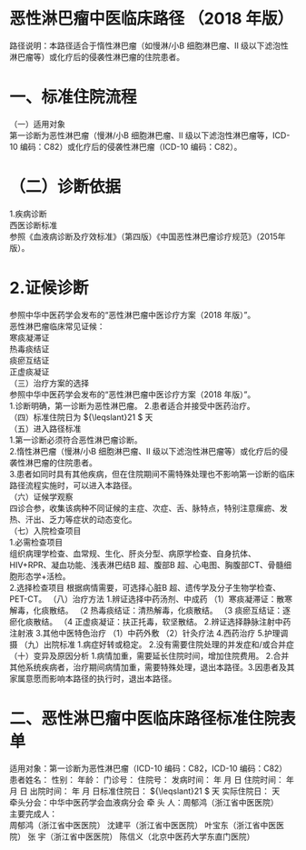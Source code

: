 # 恶性淋巴瘤中医临床路径 （2018 年版）  
路径说明：本路径适合于惰性淋巴瘤（如慢淋/小B 细胞淋巴瘤、II 级以下滤泡性淋巴瘤等）或化疗后的侵袭性淋巴瘤的住院患者。  
# 一、标准住院流程  
（一）适用对象  
第一诊断为恶性淋巴瘤（慢淋/小B 细胞淋巴瘤、II 级以下滤泡性淋巴瘤等，ICD-10 编码：C82）或化疗后的侵袭性淋巴瘤（ICD-10 编码：C82）。  
# （二）诊断依据  
1.疾病诊断  
西医诊断标准  
参照《血液病诊断及疗效标准》（第四版）《中国恶性淋巴瘤诊疗规范》（2015年版）。  
# 2.证候诊断  
参照中华中医药学会发布的“恶性淋巴瘤中医诊疗方案（2018 年版）”。  
恶性淋巴瘤临床常见证候：  
寒痰凝滞证  
热毒痰结证  
痰瘀互结证  
正虚痰凝证  
（三）治疗方案的选择  
参照中华中医药学会发布的“恶性淋巴瘤中医诊疗方案（2018 年版）”。  
1.诊断明确，第一诊断为恶性淋巴瘤。 2.患者适合并接受中医药治疗。  
（四）标准住院日为 ${\leqslant}21 $ 天  
（五）进入路径标准  
1.第一诊断必须符合恶性淋巴瘤诊断。  
2.惰性淋巴瘤（慢淋/小B 细胞淋巴瘤、II 级以下滤泡性淋巴瘤等）或化疗后的侵袭性淋巴瘤的住院患者。  
3.患者如同时具有其他疾病，但在住院期间不需特殊处理也不影响第一诊断的临床路径流程实施时，可以进入本路径。  
（六）证候学观察  
四诊合参，收集该病种不同证候的主症、次症、舌、脉特点，特别注意瘰疬、发热、汗出、乏力等症状的动态变化。  
（七）入院检查项目  
1.必需检查项目  
组织病理学检查、血常规、生化、肝炎分型、病原学检查、自身抗体、HIV+RPR、凝血功能、浅表淋巴结B 超、腹部B 超、心电图、胸腹部CT、骨髓细胞形态学+活检。  
2.选择检查项目 根据病情需要，可选择心脏B 超、遗传学及分子生物学检查、PET-CT。 （八）治疗方法 1.辨证选择中药汤剂、中成药 （1）寒痰凝滞证：散寒解毒，化痰散结。 （2 热毒痰结证：清热解毒，化痰散结。 （3 痰瘀互结证：逐瘀化痰散结。 （4 正虚痰凝证：扶正托毒，软坚散结。 2.辨证选择静脉注射中药注射液  3.其他中医特色治疗 （1）中药外敷 （2）针灸疗法 4.西药治疗  5.护理调摄 （九）出院标准 1.病症好转或稳定。 2.没有需要住院处理的并发症和/或合并症 （十）变异及原因分析 1.病情加重，需要延长住院时间，增加住院费用。 2.合并其他系统疾病者，治疗期间病情加重，需要特殊处理，退出本路径。3.因患者及其家属意愿而影响本路径的执行时，退出本路径。  
# 二、恶性淋巴瘤中医临床路径标准住院表单  
适用对象：第一诊断为恶性淋巴瘤（ICD-10 编码：C82，ICD-10 编码：C82）  
患者姓名：         性别：         年龄：      门诊号：      住院号： 发病时间：   年 月 日      住院时间：   年 月 日     出院时间：   年 月 日标准住院日： ${\leqslant}21 $  天                           实际住院日：    天  
牵头分会：中华中医药学会血液病分会 牵 头 人：周郁鸿（浙江省中医医院）  
主要完成人：  
周郁鸿（浙江省中医医院） 沈建平（浙江省中医医院） 叶宝东（浙江省中医医院） 张  宇（浙江省中医医院） 陈信义（北京中医药大学东直门医院）  